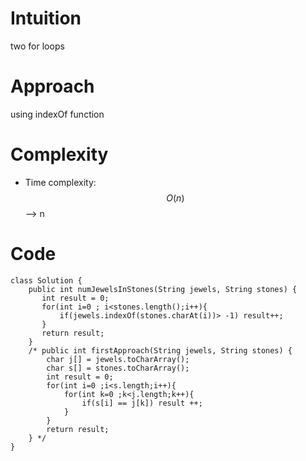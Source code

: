# Intuition
two for loops

# Approach
using indexOf function 

# Complexity
- Time complexity:
$$O(n)$$ --> n


# Code
```
class Solution {
    public int numJewelsInStones(String jewels, String stones) {
       int result = 0;
       for(int i=0 ; i<stones.length();i++){
           if(jewels.indexOf(stones.charAt(i))> -1) result++;
       }
       return result;
    }
    /* public int firstApproach(String jewels, String stones) {
        char j[] = jewels.toCharArray();
        char s[] = stones.toCharArray();
        int result = 0;
        for(int i=0 ;i<s.length;i++){
            for(int k=0 ;k<j.length;k++){
                if(s[i] == j[k]) result ++;
            }
        }
        return result;
    } */
}
```